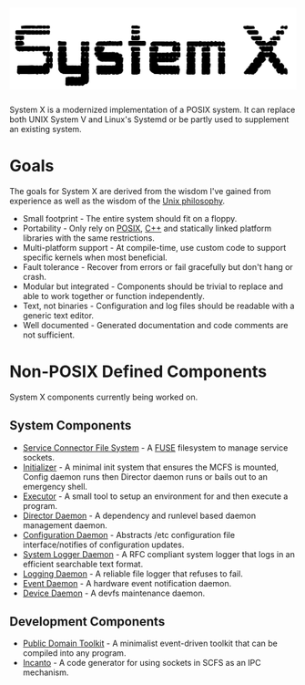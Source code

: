 # ![System X](https://github.com/GravisZro/SystemX/blob/master/systemx.png)
System X is a modernized implementation of a POSIX system.  It can replace both UNIX System V and Linux's Systemd or be partly used to supplement an existing system.

# Goals
The goals for System X are derived from the wisdom I've gained from experience as well as the wisdom of the [Unix philosophy](https://en.wikipedia.org/wiki/Unix_philosophy).

* Small footprint - The entire system should fit on a floppy.
* Portability - Only rely on [POSIX](https://en.wikipedia.org/wiki/POSIX), [C++](https://en.wikipedia.org/wiki/C%2B%2B_Standard_Library) and statically linked platform libraries with the same restrictions.
* Multi-platform support - At compile-time, use custom code to support specific kernels when most beneficial.
* Fault tolerance - Recover from errors or fail gracefully but don't hang or crash.
* Modular but integrated - Components should be trivial to replace and able to work together or function independently.
* Text, not binaries - Configuration and log files should be readable with a generic text editor.
* Well documented - Generated documentation and code comments are not sufficient.

# Non-POSIX Defined Components
System X components currently being worked on.
## System Components
* [Service Connector File System](https://github.com/GravisZro/scfs) - A [FUSE](https://en.wikipedia.org/wiki/Filesystem_in_Userspace) filesystem to manage service sockets.  
* [Initializer](https://github.com/GravisZro/SXinit) - A minimal init system that ensures the MCFS is mounted, Config daemon runs then Director daemon runs or bails out to an emergency shell.
* [Executor](https://github.com/GravisZro/executor) - A small tool to setup an environment for and then execute a program.
* [Director Daemon](https://github.com/GravisZro/SXdirector) - A dependency and runlevel based daemon management daemon.
* [Configuration Daemon](https://github.com/GravisZro/SXconfig) - Abstracts /etc configuration file interface/notifies of configuration updates.
* [System Logger Daemon](https://github.com/GravisZro/SXsyslog) - A RFC compliant system logger that logs in an efficient searchable text format.
* [Logging Daemon](https://github.com/GravisZro/SXlog) - A reliable file logger that refuses to fail.
* [Event Daemon](https://github.com/GravisZro/SXevent) - A hardware event notification daemon.
* [Device Daemon](https://github.com/GravisZro/SXdev) - A devfs maintenance daemon.

## Development Components
* [Public Domain Toolkit](https://github.com/GravisZro/pdtk) - A minimalist event-driven toolkit that can be compiled into any program.
* [Incanto](https://github.com/GravisZro/incanto) - A code generator for using sockets in SCFS as an IPC mechanism.
